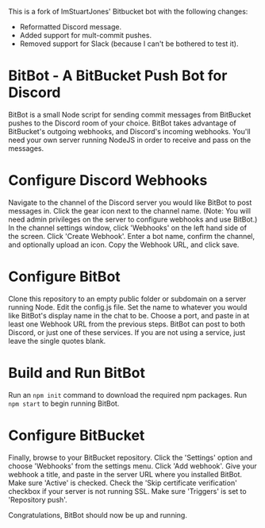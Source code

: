 This is a fork of ImStuartJones' Bitbucket bot with the following changes:
* Reformatted Discord message.
* Added support for mult-commit pushes.
* Removed support for Slack (because I can't be bothered to test it).

# BitBot - A BitBucket Push Bot for Discord 

BitBot is a small Node script for sending commit messages from BitBucket pushes to the Discord room of your choice. BitBot takes advantage of BitBucket's outgoing webhooks, and Discord's incoming webhooks. You'll need your own server running NodeJS in order to receive and pass on the messages.

# Configure Discord Webhooks

Navigate to the channel of the Discord server you would like BitBot to post messages in. Click the gear icon next to the channel name. (Note: You will need admin privileges on the server to configure webhooks and use BitBot.) In the channel settings window, click 'Webhooks' on the left hand side of the screen. Click 'Create Webhook'. Enter a bot name, confirm the channel, and optionally upload an icon. Copy the Webhook URL, and click save.

# Configure BitBot

Clone this repository to an empty public folder or subdomain on a server running Node. Edit the config.js file. Set the name to whatever you would like BitBot's display name in the chat to be. Choose a port, and paste in at least one Webhook URL from the previous steps. BitBot can post to both Discord, or just one of these services. If you are not using a service, just leave the single quotes blank.

# Build and Run BitBot

Run an `npm init` command to download the required npm packages. Run `npm start` to begin running BitBot.

# Configure BitBucket

Finally, browse to your BitBucket repository. Click the 'Settings' option and choose 'Webhooks' from the settings menu. Click 'Add webhook'. Give your webhook a title, and paste in the server URL where you installed BitBot. Make sure 'Active' is checked. Check the 'Skip certificate verification' checkbox if your server is not running SSL. Make sure 'Triggers' is set to 'Repository push'.

Congratulations, BitBot should now be up and running.
